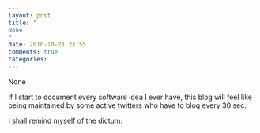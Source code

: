 ```yaml
---
layout: post
title: "
None
"
date: 2010-10-21 21:55
comments: true
categories: 
---
```


None


If I start to document every software idea I ever have, this blog will feel like being maintained by some active twitters who have to blog every 30 sec.


I shall remind myself of the dictum: 

